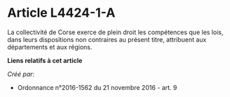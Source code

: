 # Article L4424-1-A

La collectivité de Corse exerce de plein droit les compétences que les lois, dans leurs dispositions non contraires au
présent titre, attribuent aux départements et aux régions.

**Liens relatifs à cet article**

_Créé par_:

  - Ordonnance n°2016-1562 du 21 novembre 2016 - art. 9
